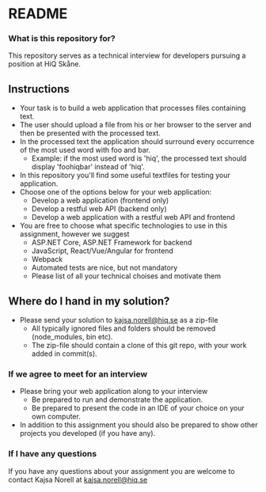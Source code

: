 # README #

### What is this repository for? ###
This repository serves as a technical interview for developers pursuing a position at HiQ Skåne.

## Instructions ##
* Your task is to build a web application that processes files containing text.
* The user should upload a file from his or her browser to the server and then be presented with the processed text.
* In the processed text the application should surround every occurrence of the most used word with foo and bar.
    * Example: if the most used word is 'hiq', the processed text should display 'foohiqbar' instead of 'hiq'.
* In this repository you'll find some useful textfiles for testing your application.
* Choose one of the options below for your web application:
    * Develop a web application (frontend only)
    * Develop a restful web API (backend only)
    * Develop a web application with a restful web API and frontend
* You are free to choose what specific technologies to use in this assignment, however we suggest
    * ASP.NET Core, ASP.NET Framework for backend
    * JavaScript, React/Vue/Angular for frontend
    * Webpack
    * Automated tests are nice, but not mandatory
    * Please list of all your technical choises and motivate them

## Where do I hand in my solution? ##
* Please send your solution to [kajsa.norell@hiq.se](mailto:kajsa.norell@hiq.se) as a zip-file 
    * All typically ignored files and folders should be removed (node_modules, bin etc).
    * The zip-file should contain a clone of this git repo, with your work added in commit(s).

### If we agree to meet for an interview ###
* Please bring your web application along to your interview
    * Be prepared to run and demonstrate the application. 
    * Be prepared to present the code in an IDE of your choice on your own computer. 
* In addition to this assignment you should also be prepared to show other projects you developed (if you have any).

### If I have any questions ###
If you have any questions about your assignment you are welcome to contact Kajsa Norell at [kajsa.norell@hiq.se](mailto:kajsa.norell@hiq.se)